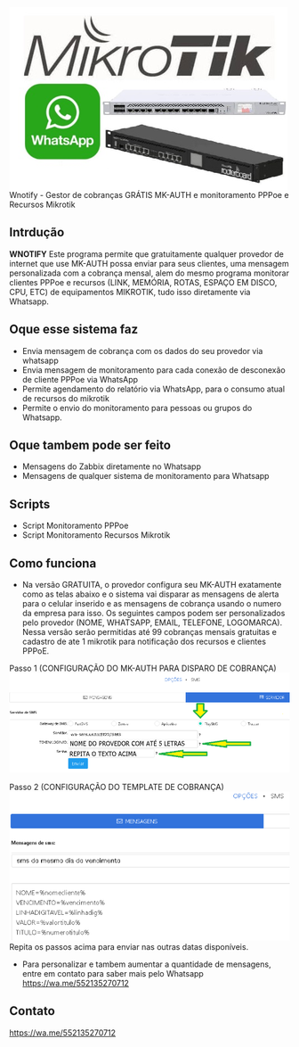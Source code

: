 
<img align=top src="https://github.com/malmeida76/wnotify/blob/main/whatsapp-mikrotik.jpg" alt="whatsapp mikrotik WNotify">
Wnotify - Gestor de cobranças GRÁTIS MK-AUTH e monitoramento PPPoe e Recursos Mikrotik


## Intrdução


**WNOTIFY** Este programa permite que gratuitamente qualquer provedor de internet que use MK-AUTH possa enviar para seus clientes, uma mensagem personalizada com a cobrança mensal, alem do mesmo programa monitorar clientes PPPoe e recursos (LINK, MEMÓRIA, ROTAS, ESPAÇO EM DISCO, CPU, ETC) de equipamentos MIKROTIK, tudo isso diretamente via Whatsapp.

## Oque esse sistema faz

- Envia mensagem de cobrança com os dados do seu provedor via whatsapp
- Envia mensagem de monitoramento para cada conexão de desconexão de cliente PPPoe via WhatsApp
- Permite agendamento do relatório via WhatsApp, para o consumo atual de recursos do mikrotik
- Permite o envio do monitoramento para pessoas ou grupos do Whatsapp.

## Oque tambem pode ser feito
- Mensagens do Zabbix diretamente no Whatsapp
- Mensagens de qualquer sistema de monitoramento para Whatsapp

## Scripts
- Script Monitoramento PPPoe
- Script Monitoramento Recursos Mikrotik

## Como funciona
- Na versão GRATUITA, o provedor configura seu MK-AUTH exatamente como as telas abaixo e o sistema vai disparar as mensagens de alerta para o celular inserido e as mensagens de cobrança usando o numero da empresa para isso. Os seguintes campos podem ser personalizados pelo provedor (NOME, WHATSAPP, EMAIL, TELEFONE, LOGOMARCA). Nessa versão serão permitidas até 99 cobranças mensais gratuitas e cadastro de ate 1 mikrotik para notificação dos recursos e clientes PPPoE.

Passo 1 (CONFIGURAÇÃO DO MK-AUTH PARA DISPARO DE COBRANÇA)
<img src="https://github.com/malmeida76/wnotify/blob/main/config%20mk-auth.png" alt="config mk-auth wnotify">

Passo 2 (CONFIGURAÇÃO DO TEMPLATE DE COBRANÇA)
<img src="https://github.com/malmeida76/wnotify/blob/main/CONFIG%20MK-AUTH%202.PNG" alt="config mk-auth wnotify">
Repita os passos acima para enviar nas outras datas disponíveis.


- Para personalizar e tambem aumentar a quantidade de mensagens, entre em contato para saber mais pelo Whatsapp https://wa.me/552135270712

## Contato
https://wa.me/552135270712
